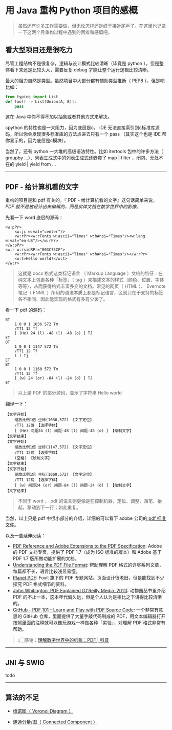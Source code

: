 # 用 Java 重构 Python 项目的感概

> 虽然还有许多工作需要做，但无论怎样还是终于接近尾声了。在这里也记录一下这两个月重构过程中遇到的困难和感慨吧。

## 看大型项目还是很吃力

尽管工程结构不是很复杂，逻辑与设计模式比较清晰（毕竟是 python ）。但是整体看下来还是比较头大，需要反复 debug 才能让整个运行逻辑比较清晰。

最大的阻力自然是类型。虽然项目中大部分都有辅助类型推断（ PEP8 ），但是吧比如：

```python
from typing import List
def foo() -> List[Union(A, B)]:
    pass
```

这在 Java 中你不得不加以抽象或者其他方式来解决。

cpython 的特性也是一大阻力，因为底层是c， IDE 无法直接索引到c标准库源码，所以你会发现很多标准库的方法点进去只有一个 pass （其实这个也是 IDE 帮你显示的，因为底层是c模块）。

当然了，还有 python 一大堆的高级语法特性。比如 itertools 包中的许多方法（ groupby ...）、列表生成式中的列表生成式还嵌套了 map | filter 、闭包、无处不在的 yield | yield from ...

---

## PDF - 给计算机看的文字

重构的项目是和 pdf 有关的。『 PDF - 给计算机看的文字』这句话简单来说， *_PDF 就不是被设计出来编辑的，而是实体文档在数字世界中的影像。_*

先看一下 word 底层的源码：
```
<w:pPr>
    <w:jc w:val="center"/>
    <w:rPr><w:rFonts w:ascii="Times" w:hAnsi="Times"/><w:lang w:val="en-US"/></w:rPr>
</w:pPr>
<w:r w:rsidRPr="003C75CF">
    <w:rPr><w:rFonts w:ascii="Times" w:hAnsi="Times"/></w:rPr>
    <w:t>Hello world!</w:t>
</w:r>
```
> 这就是 docx 格式这类标记语言 （ Markup Language ）文档的特征：在纯文本上包裹各种「标签」（ tag ）来描述文本的样式（颜色、位置、字体等等），从而获得格式丰富多变的文档。常见的网页（ HTML ）、 Evernote 笔记（ ENML ）所用的语法本质上都是标记语言，区别只在于支持的标签各不相同、因此能实现的格式有多有少罢了。

看一下 pdf 的源码：

```
BT
    1 0 0 1 1036 572 Tm
    /TT1 12 Tf
    [ (He) 24 (l) -48 (l) -48 (o) ] TJ
ET
BT
    1 0 0 1 1147 572 Tm
    /TT1 12 Tf
    ( ) Tj
ET
BT
    1 0 0 1 1160 572 Tm
    /TT1 12 Tf
    [ (w) 24 (or) -84 (l) -24 (d) ] TJ
ET
```
> 以上是 PDF 的部分源码，显示了字符串 Hello world

翻译一下：
```
【文字开始】
    缩放比例1倍 坐标(1036,572) 【文字定位】
    /TT1 12磅 【选择字体】
    [ (He) 间距24 (l) 间距-48 (l) 间距-48 (o) ] 【绘制文字】
【文字结束】
【文字开始】
    缩放比例1倍 坐标(1147,572) 【文字定位】
    /TT1 12磅 【选择字体】
    (空格) 【绘制文字】
【文字结束】
【文字开始】
    缩放比例1倍 坐标(1060,572) 【文字定位】
    /TT1 12磅 【选择字体】
    [ (w) 间距24 (or) 间距-84 (l) 间距-24 (d) ] 【绘制文字】
【文字结束】
```
>  不同于 word ， pdf 的语言则更像是在控制机器，定位、调整、落笔、抬起，移动到下一行；如此重复。

当然，以上只是 pdf 中很小部分的介绍，详细的可以看下 adobe 公司的[ pdf 标准文件](https://www.adobe.com/content/dam/acom/en/devnet/pdf/pdfs/PDF32000_2008.pdf)。

以及一些延伸阅读：

* [PDF Reference and Adobe Extensions to the PDF Specification](https://www.adobe.com/devnet/pdf/pdf_reference.html): Adobe 的 PDF 文档专页，提供了 PDF 1.7（成为 ISO 标准的版本）和 Adobe 基于 PDF 1.7 版所做功能扩展的文档。
* [Understanding the PDF File Format](https://blog.idrsolutions.com/2013/01/understanding-the-pdf-file-format-overview): 帮助理解 PDF 格式的详尽系列文章，每篇都不长，语言比较浅显易懂。
* [Planet PDF](http://www.planetpdf.com/): Foxit 旗下的 PDF 专题网站。页面设计很老旧，但是能找到不少探究 PDF 格式细节的资料。 
* [John Whitington, PDF Explained (O'Reilly Media, 2011)](https://github.com/zxyle/PDF-Explained): 动物园丛书里介绍 PDF 的不止一本，这本年代偏久远，但是个人认为是相比之下讲得比较清晰的。
* [GitHub - PDF 101 - Learn and Play with PDF Source Code](https://github.com/angea/PDF101): 一个非常有意思的 GitHub 仓库，里面提供了大量手敲代码制成的 PDF，用文本编辑器打开按照里面的注释就可以像玩游戏一样做各种「实验」，对理解 PDF 格式非常有帮助。

> 👆🏻感谢：[理解数字世界中的纸张：PDF | 科普](https://zhuanlan.zhihu.com/p/44360779)

---

## JNI 与 SWIG 

todo

---

## 算法的不足

* [维诺图（ Voronoi Diagram ）](https://zh.wikipedia.org/wiki/%E6%B2%83%E7%BD%97%E8%AF%BA%E4%BC%8A%E5%9B%BE)

* [连通分量/图（ Connected Component ）](https://zh.wikipedia.org/wiki/%E8%BF%9E%E9%80%9A%E5%9B%BE)